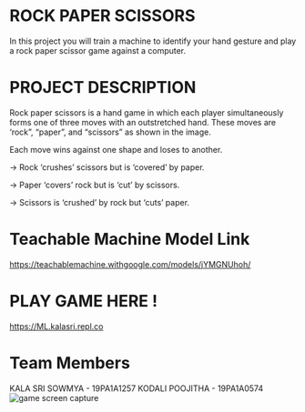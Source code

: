 # ROCK PAPER SCISSORS
   In this project you will train a machine to identify your hand gesture and play a rock
paper scissor game against a computer.
# PROJECT DESCRIPTION
Rock paper scissors is a hand game in which each player simultaneously forms one of
three moves with an outstretched hand. These moves are ‘rock”, “paper”, and “scissors”
as shown in the image.

Each move wins against one shape and loses to another.

-> Rock ‘crushes’ scissors but is ‘covered’ by paper.

-> Paper ‘covers’ rock but is ‘cut’ by scissors.

-> Scissors is ‘crushed’ by rock but ‘cuts’ paper.

# Teachable Machine Model Link
   https://teachablemachine.withgoogle.com/models/jYMGNUhoh/

# PLAY GAME HERE !
  https://ML.kalasri.repl.co
# Team Members
KALA SRI SOWMYA - 19PA1A1257
KODALI POOJITHA - 19PA1A0574
![game screen capture](https://user-images.githubusercontent.com/72956653/106029167-d497c380-60f2-11eb-9612-7804b2a01cab.png)
